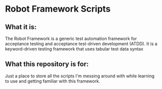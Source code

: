 # Robot Framework Scripts

## What it is:
The Robot Framework is a generic test automation framework for acceptance testing and acceptance test-driven development (ATDD). It is a keyword-driven testing framework that uses tabular test data syntax

## What this repository is for: 
Just a place to store all the scripts I'm messing around with while learning to use and getting familiar with this framework.
